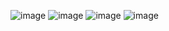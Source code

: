 ![image](https://user-images.githubusercontent.com/71998081/126839580-eea57bc1-9dfc-4d92-8c5d-5a118dc4e784.png)
![image](https://user-images.githubusercontent.com/71998081/126839288-136eea2c-57b6-4244-ac18-bb721176ff8e.png)
![image](https://user-images.githubusercontent.com/71998081/126839409-3e9051e9-2349-4758-922b-cd60cf2e15f6.png)
![image](https://user-images.githubusercontent.com/71998081/126839440-b30288f7-d127-42e8-b745-af3caa8a5312.png)
